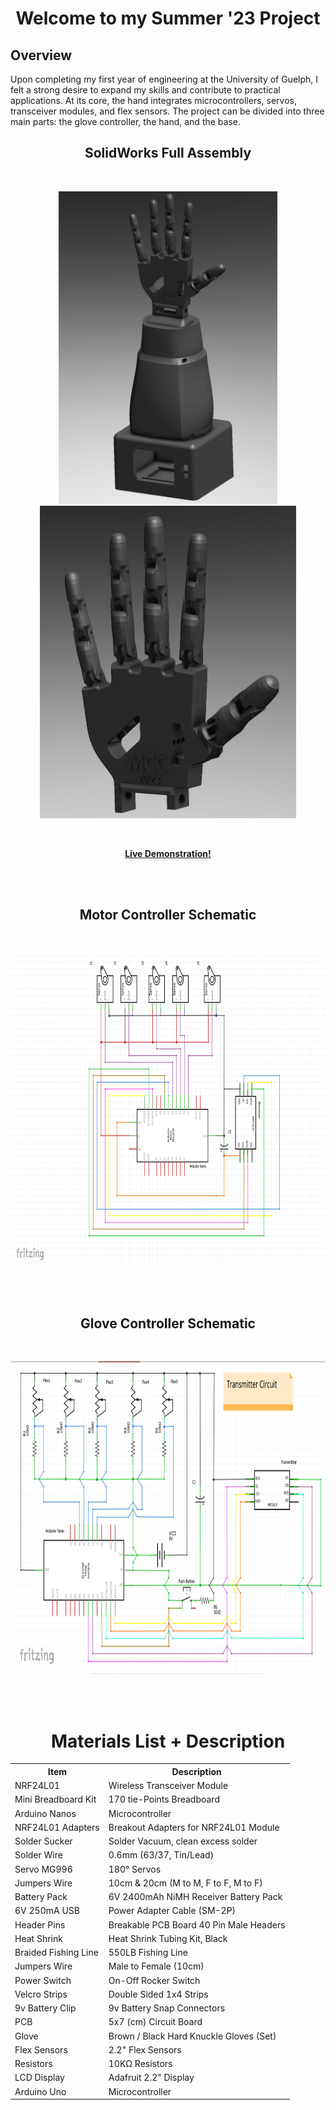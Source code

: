 <h1 align = "center" >Welcome to my Summer '23 Project</h1>

<h2>Overview</h2> 
<p>Upon completing my first year of engineering at the University of Guelph, I felt a strong desire to expand my skills and contribute to practical applications.  
At its core, the hand integrates microcontrollers, servos, transceiver modules, and flex sensors. The project can be divided into three main parts: the glove controller, the hand, and the base.
</p>

<h2 align = "center"> SolidWorks Full Assembly </h2>
<br>
  <p align = "center"> <img src = "Final Assembly Isometric.png" height = "500" width "100"> <img src = "Hnd Assembly Isometric (Black).png" height = "500" width "100"></p>
    
<br>
<p align="center">
  <a href="https://www.youtube.com/shorts/3ULT0zy-e6k">
    <b>Live Demonstration!</b>
  </a>
</p>

<br><br>

<h2 align = "center">Motor Controller Schematic</h2>
<br>
  <p align = "center"> <img src = "Servo Controller Completed.PNG" height = "500" width "100"> </p>
    
<br><br>


<h2 align = "center">Glove Controller Schematic</h2>
<br>
  <p align = "center"> <img src = "Transmitter Schematic.png" height = "500" width "100"></p>
    
<br><br>

<table align = "center">
  <h1 align = "center"> Materials List + Description</h1>
  <tr>
    <th>Item</th>
    <th>Description</th>
  </tr>
  <tr>
    <td>NRF24L01</td>
    <td>Wireless Transceiver Module</td>
  </tr>
  <tr>
    <td>Mini Breadboard Kit</td>
    <td>170 tie-Points Breadboard</td>
  </tr>
  <tr>
    <td>Arduino Nanos</td>
    <td>Microcontroller</td>
  </tr>
  <tr>
    <td>NRF24L01 Adapters</td>
    <td>Breakout Adapters for NRF24L01 Module</td>
  </tr>
  <tr>
    <td>Solder Sucker</td>
    <td>Solder Vacuum, clean excess solder</td>
  </tr>
  <tr>
    <td>Solder Wire</td>
    <td>0.6mm (63/37, Tin/Lead)</td>
  </tr>
  <tr>
    <td>Servo MG996</td>
    <td>180° Servos</td>
  </tr>
  <tr>
    <td>Jumpers Wire</td>
    <td>10cm & 20cm (M to M, F to F, M to F)</td>
  </tr>
  <tr>
    <td>Battery Pack</td>
    <td>6V 2400mAh NiMH Receiver Battery Pack</td>
  </tr>
  <tr>
    <td>6V 250mA USB</td>
    <td>Power Adapter Cable (SM-2P)</td>
  </tr>
  <tr>
    <td>Header Pins</td>
    <td>Breakable PCB Board 40 Pin Male Headers</td>
  </tr>
  <tr>
    <td>Heat Shrink</td>
    <td>Heat Shrink Tubing Kit, Black</td>
  </tr>
  <tr>
    <td>Braided Fishing Line</td>
    <td>550LB Fishing Line</td>
  </tr>
  <tr>
    <td>Jumpers Wire</td>
    <td>Male to Female (10cm)</td>
  </tr>
  <tr>
    <td>Power Switch</td>
    <td>On-Off Rocker Switch</td>
  </tr>
  <tr>
    <td>Velcro Strips</td>
    <td>Double Sided 1x4 Strips</td>
  </tr>
  <tr>
    <td>9v Battery Clip</td>
    <td>9v Battery Snap Connectors</td>
  </tr>
  <tr>
    <td>PCB</td>
    <td>5x7 (cm) Circuit Board</td>
  </tr>
  <tr>
    <td>Glove</td>
    <td>Brown / Black Hard Knuckle Gloves (Set)</td>
  </tr>
  <tr>
    <td>Flex Sensors</td>
    <td>2.2" Flex Sensors</td>
  </tr>
  <tr>
    <td>Resistors</td>
    <td>10KΩ Resistors</td>
  </tr>
  <tr>
    <td>LCD Display</td>
    <td>Adafruit 2.2" Display</td>
  </tr>
  <tr>
    <td>Arduino Uno</td>
    <td>Microcontroller</td>
  </tr>
</table>




